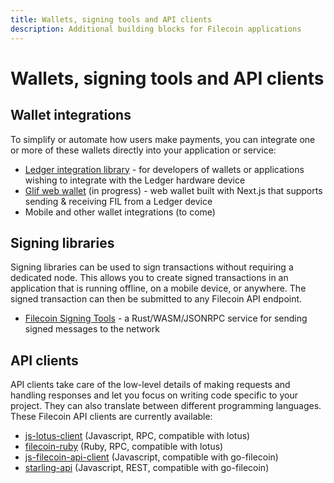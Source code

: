 ```yaml
---
title: Wallets, signing tools and API clients
description: Additional building blocks for Filecoin applications
---
```


# Wallets, signing tools and API clients

## Wallet integrations

To simplify or automate how users make payments, you can integrate one or more of these wallets directly into your application or service:

- [Ledger integration library](https://github.com/Zondax/ledger-filecoin/) - for developers of wallets or applications wishing to integrate with the Ledger hardware device
- [Glif web wallet](https://github.com/openworklabs/filecoin-web-wallet) (in progress) - web wallet built with Next.js that supports sending & receiving FIL from a Ledger device
- Mobile and other wallet integrations (to come)


## Signing libraries

Signing libraries can be used to sign transactions without requiring a dedicated node. This allows you to create signed transactions in an application that is running offline, on a mobile device, or anywhere. The signed transaction can then be submitted to any Filecoin API endpoint.

- [Filecoin Signing Tools](https://github.com/zondax/filecoin-rs) - a Rust/WASM/JSONRPC service for sending signed messages to the network

## API clients

API clients take care of the low-level details of making requests and handling responses and let you focus on writing code specific to your project. They can also translate between different programming languages. These Filecoin API clients are currently available:

- [js-lotus-client](https://github.com/filecoin-shipyard/js-lotus-client) (Javascript, RPC, compatible with lotus)
- [filecoin-ruby](https://github.com/subvisual/filecoin-ruby) (Ruby, RPC, compatible with lotus)
- [js-filecoin-api-client](https://github.com/filecoin-shipyard/js-filecoin-api-client) (Javascript, compatible with go-filecoin)
- [starling-api](https://github.com/smalldata-industries/starling-api) (Javascript, REST, compatible with go-filecoin)

